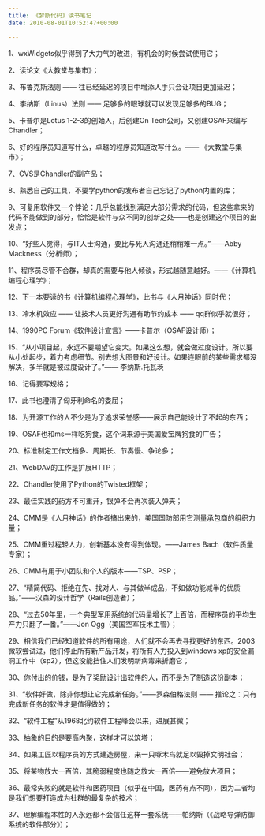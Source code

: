 ```yaml
---
title: 《梦断代码》读书笔记
date: 2010-08-01T10:52:47+00:00

---
```

1、wxWidgets似乎得到了大力气的改进，有机会的时候尝试使用它；
  
2、读论文《大教堂与集市》；
  
3、布鲁克斯法则 —— 往已经延迟的项目中增添人手只会让项目更加延迟；
  
4、李纳斯（Linus）法则 —— 足够多的眼球就可以发现足够多的BUG；
  
5、卡普尔是Lotus 1-2-3的创始人，后创建On Tech公司，又创建OSAF来编写Chandler；
  
6、好的程序员知道写什么，卓越的程序员知道改写什么。—— 《大教堂与集市》；
  
7、CVS是Chandler的副产品；
  
8、熟悉自己的工具，不要学python的发布者自己忘记了python内置的库；
  
9、可复用软件又一个悖论：几乎总能找到满足大部分需求的代码，但这些拿来的代码不能做到的部分，恰恰是软件与众不同的创新之处——也是创建这个项目的出发点；
  
10、“好些人觉得，与IT人士沟通，要比与死人沟通还稍稍难一点。”——Abby Mackness（分析师）；
  
11、程序员尽管不合群，却真的需要与他人倾谈，形式越随意越好。——《计算机编程心理学》；
  
12、下一本要读的书《计算机编程心理学》，此书与《人月神话》同时代；
  
13、冷水机效应 —— 让技术人员更好沟通有助节约成本 —— qq群似乎就很好；
  
14、1990PC Forum《软件设计宣言》——卡普尔（OSAF设计师）；
  
15、“从小项目起，永远不要期望它变大。如果这么想，就会做过度设计。所以要从小处起步，着力考虑细节。别去想大图景和好设计。如果连眼前的某些需求都没解决，多半就是被过度设计了。”—— 李纳斯.托瓦茨
  
16、记得要写规格；
  
17、此书也澄清了匈牙利命名的委屈；
  
18、为开源工作的人不少是为了追求荣誉感——展示自己能设计了不起的东西；
  
19、OSAF也和ms一样吃狗食，这个词来源于美国爱宝牌狗食的广告；
  
20、标准制定工作文档多、周期长、节奏慢、争论多；
  
21、WebDAV的工作是扩展HTTP；
  
22、Chandler使用了Python的Twisted框架；
  
23、最佳实践的药方不可重开，银弹不会再次装入弹夹；
  
24、CMM是《人月神话》的作者搞出来的，美国国防部用它测量承包商的组织力量；
  
25、CMM重过程轻人力，创新基本没有得到体现。——James Bach（软件质量专家）；
  
26、CMM有用于小团队和个人的版本——TSP、PSP；
  
27、“精简代码、拒绝在先、找对人、与其做半成品，不如做功能减半的优质品。”——汉森的设计哲学（Rails创造者）；
  
28、“过去50年里，一个典型军用系统的代码量增长了上百倍，而程序员的平均生产力只翻了一番。”——Jon Ogg（美国空军技术主管）；
  
29、相信我们已经知道软件的所有用途，人们就不会再去寻找更好的东西。2003微软尝试过，他们停止所有新产品开发，将所有人力投入到windows xp的安全漏洞工作中（sp2），但这没能挡住人们发明新病毒来折磨它；
  
30、你付出的价钱，是为了奖励设计出软件的人，而不是为了制造这份副本；
  
31、“软件好做，除非你想让它完成新任务。”——罗森伯格法则 —— 推论之：只有完成新任务的软件才是值得做的；
  
32、“软件工程”从1968北约软件工程峰会以来，进展甚微；
  
33、抽象的目的是要高内聚，这样才可以筑塔；
  
34、如果工匠以程序员的方式建造房屋，来一只啄木鸟就足以毁掉文明社会；
  
35、将某物放大一百倍，其脆弱程度也随之放大一百倍——避免放大项目；
  
36、最常失败的就是软件和医药项目（似乎在中国，医药有点不同），因为二者均是我们想要打造成为社群的最复杂的技术；
  
37、理解编程本性的人永远都不会信任这样一套系统——帕纳斯（《战略导弹防御系统的软件部分》）；
